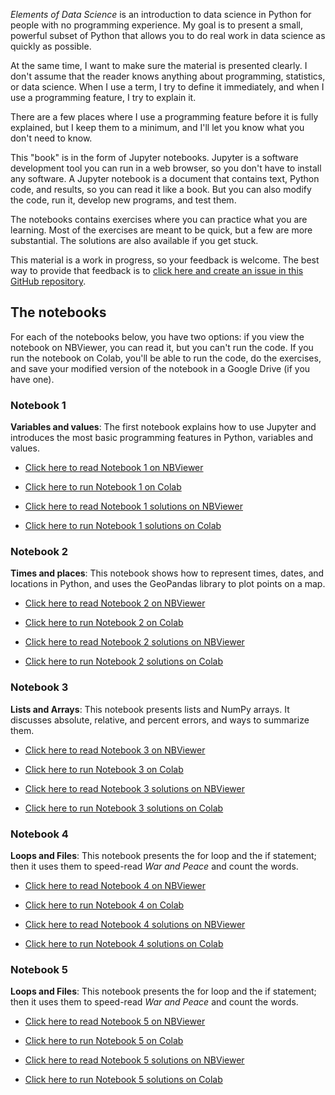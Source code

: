 *Elements of Data Science* is an introduction to data science in Python for people with no programming experience.  My goal is to present a small, powerful subset of Python that allows you to do real work in data science as quickly as possible.  

At the same time, I want to make sure the material is presented clearly.  I don't assume that the reader knows anything about programming, statistics, or data science.  When I use a term, I try to define it immediately, and when I use a programming feature, I try to explain it.

There are a few places where I use a programming feature before it is fully explained, but I keep them to a minimum, and I'll let you know what you don't need to know.

This "book" is in the form of Jupyter notebooks.  Jupyter is a software development tool you can run in a web browser, so you don't have to install any software.  A Jupyter notebook is a document that contains text, Python code, and results, so you can read it like a book.  But you can also modify the code, run it, develop new programs, and test them.

The notebooks contains exercises where you can practice what you are learning.  Most of the exercises are meant to be quick, but a few are more substantial.  The solutions are also available if you get stuck.

This material is a work in progress, so your feedback is welcome.  The best way to provide that feedback is to [click here and create an issue in this GitHub repository](https://github.com/AllenDowney/ElementsOfDataScience/issues).


## The notebooks

For each of the notebooks below, you have two options: if you view the notebook on NBViewer, you can read it, but you can't run the code.  If you run the notebook on Colab, you'll be able to run the code, do the exercises, and save your modified version of the notebook in a Google Drive (if you have one).

### Notebook 1

**Variables and values**: The first notebook explains how to use Jupyter and introduces the most basic programming features in Python, variables and values.

* [Click here to read Notebook 1 on NBViewer](https://nbviewer.jupyter.org/github/AllenDowney/ElementsOfDataScience/blob/master/01_variables.ipynb)

* [Click here to run Notebook 1 on Colab](https://colab.research.google.com/github/AllenDowney/ElementsOfDataScience/blob/master/01_variables.ipynb)

* [Click here to read Notebook 1 solutions on NBViewer](https://nbviewer.jupyter.org/github/AllenDowney/ElementsOfDataScience/blob/master/01_variables_soln.ipynb)

* [Click here to run Notebook 1 solutions on Colab](https://colab.research.google.com/github/AllenDowney/ElementsOfDataScience/blob/master/01_variables_soln.ipynb)

### Notebook 2

**Times and places**: This notebook shows how to represent times, dates, and locations in Python, and uses the GeoPandas library to plot points on a map.

* [Click here to read Notebook 2 on NBViewer](https://nbviewer.jupyter.org/github/AllenDowney/ElementsOfDataScience/blob/master/02_times.ipynb)

* [Click here to run Notebook 2 on Colab](https://colab.research.google.com/github/AllenDowney/ElementsOfDataScience/blob/master/02_times.ipynb)

* [Click here to read Notebook 2 solutions on NBViewer](https://nbviewer.jupyter.org/github/AllenDowney/ElementsOfDataScience/blob/master/02_times_soln.ipynb)

* [Click here to run Notebook 2 solutions on Colab](https://colab.research.google.com/github/AllenDowney/ElementsOfDataScience/blob/master/02_times_soln.ipynb)


### Notebook 3

**Lists and Arrays**: This notebook presents lists and NumPy arrays.  It discusses absolute, relative, and percent errors, and ways to summarize them.

* [Click here to read Notebook 3 on NBViewer](https://nbviewer.jupyter.org/github/AllenDowney/ElementsOfDataScience/blob/master/03_arrays.ipynb)

* [Click here to run Notebook 3 on Colab](https://colab.research.google.com/github/AllenDowney/ElementsOfDataScience/blob/master/03_arrays.ipynb)

* [Click here to read Notebook 3 solutions on NBViewer](https://nbviewer.jupyter.org/github/AllenDowney/ElementsOfDataScience/blob/master/03_arrays_soln.ipynb)

* [Click here to run Notebook 3 solutions on Colab](https://colab.research.google.com/github/AllenDowney/ElementsOfDataScience/blob/master/03_arrays_soln.ipynb)


### Notebook 4

**Loops and Files**: This notebook presents the for loop and the if statement; then it uses them to speed-read *War and Peace* and count the words.

* [Click here to read Notebook 4 on NBViewer](https://nbviewer.jupyter.org/github/AllenDowney/ElementsOfDataScience/blob/master/04_loops.ipynb)

* [Click here to run Notebook 4 on Colab](https://colab.research.google.com/github/AllenDowney/ElementsOfDataScience/blob/master/04_loops.ipynb)

* [Click here to read Notebook 4 solutions on NBViewer](https://nbviewer.jupyter.org/github/AllenDowney/ElementsOfDataScience/blob/master/04_loops_soln.ipynb)

* [Click here to run Notebook 4 solutions on Colab](https://colab.research.google.com/github/AllenDowney/ElementsOfDataScience/blob/master/04_loops_soln.ipynb)


### Notebook 5

**Loops and Files**: This notebook presents the for loop and the if statement; then it uses them to speed-read *War and Peace* and count the words.

* [Click here to read Notebook 5 on NBViewer](https://nbviewer.jupyter.org/github/AllenDowney/ElementsOfDataScience/blob/master/05_dictionaries.ipynb)

* [Click here to run Notebook 5 on Colab](https://colab.research.google.com/github/AllenDowney/ElementsOfDataScience/blob/master/05_dictionaries.ipynb)

* [Click here to read Notebook 5 solutions on NBViewer](https://nbviewer.jupyter.org/github/AllenDowney/ElementsOfDataScience/blob/master/05_dictionaries_soln.ipynb)

* [Click here to run Notebook 5 solutions on Colab](https://colab.research.google.com/github/AllenDowney/ElementsOfDataScience/blob/master/05_dictionaries_soln.ipynb)

